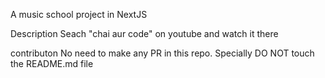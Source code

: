

A music school project in NextJS

Description
Seach "chai aur code" on youtube and watch it there

contributon
No need to make any PR in this repo. Specially DO NOT touch the README.md file


